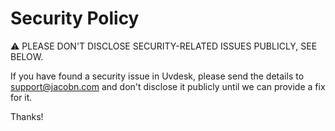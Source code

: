 Security Policy
===============

⚠ PLEASE DON'T DISCLOSE SECURITY-RELATED ISSUES PUBLICLY, SEE BELOW.

If you have found a security issue in Uvdesk, please send the details to support@jacobn.com and don't disclose it publicly until we can provide a fix for it.

Thanks!
